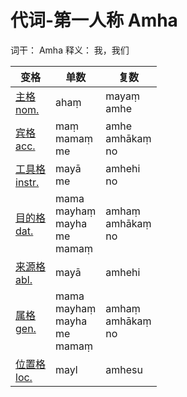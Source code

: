# 代词-第一人称 Amha

词干： Amha
释义： 我，我们


 变格 | 单数 |复数 |
| --- | ----- | ------ |
| [主格<br>nom.](nom.md) | ahaṃ | mayaṃ<br>amhe |
| [宾格<br>acc.](acc.md) | maṃ<br>mamaṃ<br>me | amhe<br>amhākaṃ<br>no |
| [工具格<br>instr.](instr.md) | mayā<br>me | amhehi<br>no |
| [目的格<br>dat.](dat.md) | mama<br>mayhaṃ<br>mayha<br>me<br>mamaṃ | amhaṃ<br>amhākaṃ<br>no |
| [来源格<br>abl.](abl.md) | mayā | amhehi |
| [属格<br>gen.](gen.md) | mama<br>mayhaṃ<br>mayha<br>me<br>mamaṃ | amhaṃ<br>amhākaṃ<br>no |
| [位置格<br>loc.](loc.md) | mayl | amhesu |